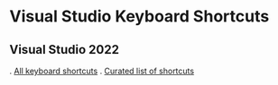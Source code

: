 # Visual Studio Keyboard Shortcuts


## Visual Studio 2022
. [All keyboard shortcuts](all-shortcut-list.html)
. [Curated list of shortcuts](curated-shortcut-list.html)
